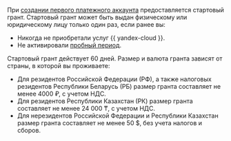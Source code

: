 При [создании первого платежного аккаунта](../../billing/quickstart/index.md) предоставляется стартовый грант. Стартовый грант может быть выдан физическому или юридическому лицу только один раз, если ранее вы:

* Никогда не приобретали услуг {{ yandex-cloud }}.
* Не активировали [пробный период](../free-trial/concepts/quickstart.md).

Стартовый грант действует 60 дней. Размер и валюта гранта зависят от страны, в которой вы проживаете:

* Для резидентов Российской Федерации (РФ), а также налоговых резидентов Республики Беларусь (РБ) размер гранта составляет не менее 4000 ₽, с учетом НДС.
* Для резидентов Республики Казахстан (РК) размер гранта составляет не менее 24&nbsp;000 ₸, с учетом НДС.
* Для нерезидентов Российской Федерации и Республики Казахстан размер гранта составляет не менее 50 $, без учета налогов и сборов.